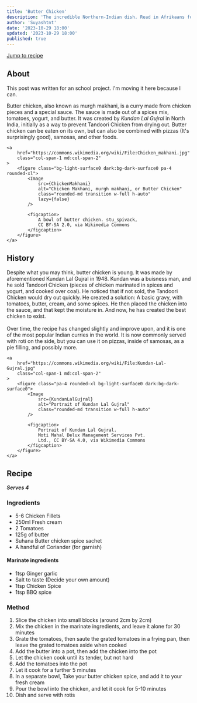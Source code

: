```yaml
---
title: 'Butter Chicken'
description: 'The incredible Northern-Indian dish. Read in Afrikaans for the true experience™️'
author: 'Suyashtnt'
date: '2023-10-29 18:00'
updated: '2023-10-29 18:00'
published: true
---
```


<script lang="ts">
    import Note from "$lib/components/note.svelte"
    import Image from '@zerodevx/svelte-img';

    import ChickenMakhani from '$lib/pictures/posts/butter-chicken/Chicken_makhani.jpg?as=optimize'
    import KundanLalGujral from '$lib/pictures/posts/butter-chicken/Kundan-Lal-Gujral.jpg?as=optimize'
</script>

[Jump to recipe](#recipe)

## About

<Note>
This post was written for an school project.
I'm moving it here because I can.
</Note>

<div class="grid gap-2 grid-rows-2 md:grid-cols-5 md:grid-rows-1">
    <p class="col-span-1 md:col-span-3 h-min">
        Butter chicken, also known as murgh makhani,
        is a curry made from chicken pieces and a special sauce.
        The sauce is made out of a spices mix, tomatoes, yogurt, and butter.
        It was created by <i>Kundan Lal Gujral</i> in North India,
        initially as a way to prevent Tandoori Chicken from drying out.
        Butter chicken can be eaten on its own, but can also be combined with
        pizzas (It's surprisingly good), samosas, and other foods.
    </p>

    <a
        href="https://commons.wikimedia.org/wiki/File:Chicken_makhani.jpg"
        class="col-span-1 md:col-span-2"
    >
        <figure class="bg-light-surface0 dark:bg-dark-surface0 pa-4 rounded-xl">
            <Image
                src={ChickenMakhani}
                alt="Chicken Makhani, murgh makhani, or Butter Chicken"
                class="rounded-md transition w-full h-auto"
                lazy={false}
            />

            <figcaption>
                A bowl of butter chicken. stu_spivack,
                CC BY-SA 2.0, via Wikimedia Commons
            </figcaption>
        </figure>
    </a>

</div>

## History

<div class="grid gap-2 grid-rows-2 md:grid-cols-5 md:grid-rows-1">
    <p class="col-span-1 md:col-span-3">
        Despite what you may think, butter chicken is young.
        It was made by aforementioned Kundan Lal Gujral in 1948.
        Kundan was a buisness man, and he sold Tandoori Chicken
        (pieces of chicken marinated in spices and yogurt, and cooked over coal).
        He noticed that if not sold, the Tandoori Chicken would dry out quickly.
        He created a solution:
        A basic gravy, with tomatoes, butter, cream, and some spices.
        He then placed the chicken into the sauce, and that kept the moisture in.
        And now, he has created the best chicken to exist.
        <br>
        <br>
        Over time, the recipe has changed slightly and improve upon,
        and it is one of the most popular Indian curries in the world.
        It is now commonly served with roti on the side,
        but you can use it on pizzas, inside of samosas,
        as a pie filling, and possibly more.
    </p>

    <a
        href="https://commons.wikimedia.org/wiki/File:Kundan-Lal-Gujral.jpg"
        class="col-span-1 md:col-span-2"
    >
        <figure class="pa-4 rounded-xl bg-light-surface0 dark:bg-dark-surface0">
            <Image
                src={KundanLalGujral}
                alt="Portrait of Kundan Lal Gujral"
                class="rounded-md transition w-full h-auto"
            />

            <figcaption>
                Portrait of Kundan Lal Gujral.
                Moti Mahal Delux Management Services Pvt.
                Ltd., CC BY-SA 4.0, via Wikimedia Commons
            </figcaption>
        </figure>
    </a>

</div>

## Recipe

_**Serves 4**_

### Ingredients

-   5-6 Chicken Fillets
-   250ml Fresh cream
-   2 Tomatoes
-   125g of butter
-   Suhana Butter chicken spice sachet
-   A handful of Coriander (for garnish)

#### Marinate ingredients

-   1tsp Ginger garlic
-   Salt to taste (Decide your own amount)
-   1tsp Chicken Spice
-   1tsp BBQ spice

### Method

1. Slice the chicken into small blocks (around 2cm by 2cm)
2. Mix the chicken in the marinate ingredients, and leave it alone for 30 minutes
3. Grate the tomatoes, then saute the grated tomatoes in a frying pan,
   then leave the grated tomatoes aside when cooked
4. Add the butter into a pot, then add the chicken into the pot
5. Let the chicken cook until its tender, but not hard
6. Add the tomatoes into the pot
7. Let it cook for a further 5 minutes
8. In a separate bowl, Take your butter chicken spice, and add it to your fresh cream
9. Pour the bowl into the chicken, and let it cook for 5-10 minutes
10. Dish and serve with rotis
